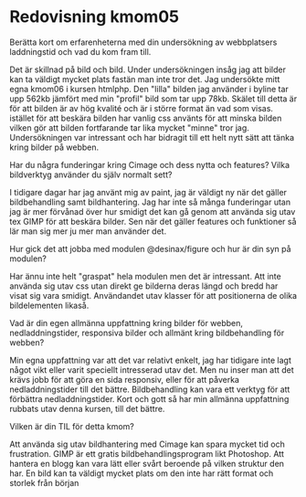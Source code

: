 ---
---
Redovisning kmom05
=========================



<p>    Berätta kort om erfarenheterna med din undersökning av webbplatsers laddningstid och vad du kom fram till.</p>
<p>Det är skillnad på bild och bild. Under undersökningen insåg jag att bilder kan ta väldigt mycket plats fastän man inte tror det. Jag undersökte mitt egna kmom06 i kursen htmlphp. Den "lilla" bilden jag använder i byline tar upp 562kb jämfört med min "profil" bild som tar upp 78kb. Skälet till detta är för att bilden är av hög kvalité och är i större format än vad som visas. istället för att beskära bilden har vanlig css använts för att minska bilden vilken gör att bilden fortfarande tar lika mycket "minne" tror jag. Undersökningen var intressant och har bidragit till ett helt nytt sätt att tänka kring bilder på webben.</p>
<p>    Har du några funderingar kring Cimage och dess nytta och features? Vilka bildverktyg använder du själv normalt sett?</p>
<p>I tidigare dagar har jag använt mig av paint, jag är väldigt ny när det gäller bildbehandling samt bildhantering. Jag har inte så många funderingar utan jag är mer förvånad över hur smidigt det kan gå genom att använda sig utav tex GIMP för att beskära bilder. Sen när det gäller features och funktioner så lär man sig mer ju mer man använder det.</p>
<p>    Hur gick det att jobba med modulen @desinax/figure och hur är din syn på modulen?</p>
<p>Har ännu inte helt "graspat" hela modulen men det är intressant. Att inte använda sig utav css utan direkt ge bilderna deras längd och bredd har visat sig vara smidigt. Användandet utav klasser för att positionerna de olika bildelementen likaså.</p>
<p>    Vad är din egen allmänna uppfattning kring bilder för webben, nedladdningstider, responsiva bilder och allmänt kring bildbehandling för webben?</p>
<p> Min egna uppfattning var att det var relativt enkelt, jag har tidigare inte lagt något vikt eller varit speciellt intresserad utav det. Men nu inser man att det krävs jobb för att göra en sida responsiv, eller för att påverka nedladdningstider till det bättre. Bildbehandling kan vara ett verktyg för att förbättra nedladdningstider. Kort och gott så har min allmänna uppfattning rubbats utav denna kursen, till det bättre.</p>
<p>    Vilken är din TIL för detta kmom?</p>
<p>Att använda sig utav bildhantering med Cimage kan spara mycket tid och frustration. GIMP är ett gratis bildbehandlingsprogram likt Photoshop. Att hantera en blogg kan vara lätt eller svårt beroende på vilken struktur den har. En bild kan ta väldigt mycket plats om den inte har rätt format och storlek från början</p>
